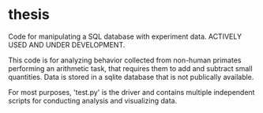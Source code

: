 # thesis
Code for manipulating a SQL database with experiment data. ACTIVELY USED AND UNDER DEVELOPMENT.

This code is for analyzing behavior collected from non-human primates performing an arithmetic task, 
that requires them to add and subtract small quantities. Data is stored in a sqlite database that
is not publically available. 

For most purposes, 'test.py' is the driver and contains multiple independent scripts for conducting analysis and visualizing data.
